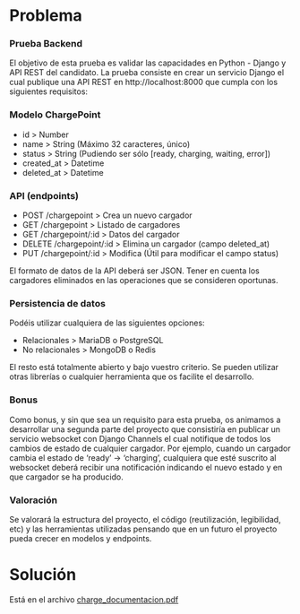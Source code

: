 # Problema

### Prueba Backend
El objetivo de esta prueba es validar las capacidades en Python - Django y API REST del candidato. La prueba consiste en crear un servicio Django el cual publique una API REST en http://localhost:8000 que cumpla con los siguientes requisitos:

### Modelo ChargePoint
- id > Number
- name > String (Máximo 32 caracteres, único)
- status > String (Pudiendo ser sólo [ready, charging, waiting, error])
- created_at > Datetime
- deleted_at > Datetime

### API (endpoints)
- POST /chargepoint > Crea un nuevo cargador
- GET /chargepoint > Listado de cargadores
- GET /chargepoint/:id > Datos del cargador
- DELETE /chargepoint/:id > Elimina un cargador (campo deleted_at)
- PUT /chargepoint/:id > Modifica (Útil para modificar el campo status)

El formato de datos de la API deberá ser JSON. Tener en cuenta los cargadores eliminados en las operaciones que se consideren oportunas.

### Persistencia de datos
Podéis utilizar cualquiera de las siguientes opciones: 
- Relacionales > MariaDB o PostgreSQL
- No relacionales > MongoDB o Redis

El resto está totalmente abierto y bajo vuestro criterio. Se pueden utilizar otras librerías o cualquier herramienta que os facilite el desarrollo.

### Bonus

Como bonus, y sin que sea un requisito para esta prueba, os animamos a desarrollar una segunda parte del proyecto que consistiría en publicar un servicio websocket con Django Channels el cual notifique de todos los cambios de estado de cualquier cargador. 
Por ejemplo, cuando un cargador cambia el estado de ‘ready’ -> ‘charging’, cualquiera que esté suscrito al websocket deberá recibir una notificación indicando el nuevo estado y en que cargador se ha producido.

### Valoración

Se valorará la estructura del proyecto, el código (reutilización, legibilidad, etc) y las herramientas utilizadas pensando que en un futuro el proyecto pueda crecer en modelos y endpoints.

# Solución

Está en el archivo [charge_documentacion.pdf](https://github.com/m4ty4s28/Cargador-coche-electrico/blob/main/charge_documentacion.pdf)
